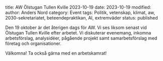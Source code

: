 title: AW Ölstugan Tullen Kville 2023-10-19
date: 2023-10-19
modified:
author: Anders Nord
category: Event
tags: Politik, vetenskap, klimat, aw, 2030-sekretariatet, beteendepraktikan, AI, extremväder
status: published

Den 19 oktober är det återigen dags för AW. Vi ses liksom senast vid Ölstugan
Tullen Kville efter arbetet. Vi diskuterar evenemang, inkomna arbetsförslag, analysidéer,
pågående projekt samt samarbetsförslag med företag och organisationer.

Välkomna! Ta också gärna med en arbetskamrat!
